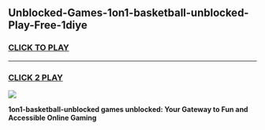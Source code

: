
## Unblocked-Games-1on1-basketball-unblocked-Play-Free-1diye
<h3>
<a href="https://premium76.site?title=1on1-basketball-unblocked&ref=12A">CLICK TO PLAY</a></h3>
<hr>

<h3>
<a href="https://premium76.site?title=1on1-basketball-unblocked&ref=12A">CLICK 2 PLAY</a>
  
</h3>

<a href="https://premium76.site?title=1on1-basketball-unblocked&ref=12A"><img src="https://clearcache.store/games.png"></a>


**1on1-basketball-unblocked games unblocked: Your Gateway to Fun and Accessible Online Gaming**
